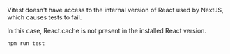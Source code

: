Vitest doesn't have access to the internal version of React used by NextJS, which causes tests to fail.

In this case, React.cache is not present in the installed React version.

```
npm run test
```
